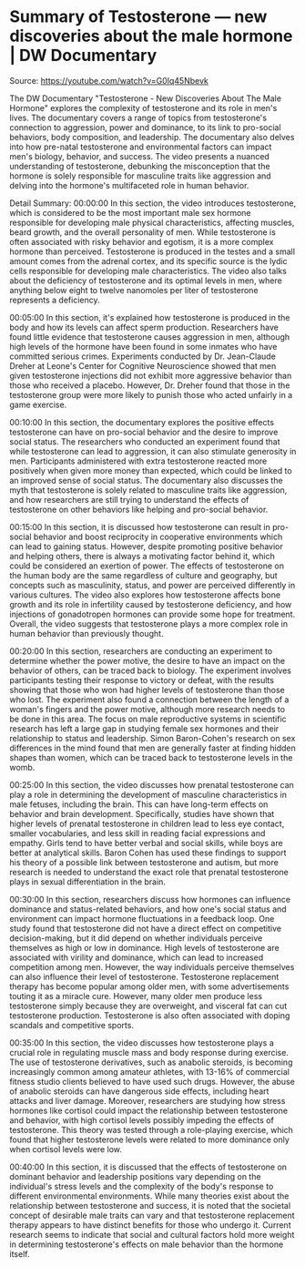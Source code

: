 # Summary of Testosterone — new discoveries about the male hormone | DW Documentary

Source: https://youtube.com/watch?v=G0Iq45Nbevk

The DW Documentary "Testosterone - New Discoveries About The Male Hormone" explores the complexity of testosterone and its role in men's lives. The documentary covers a range of topics from testosterone's connection to aggression, power and dominance, to its link to pro-social behaviors, body composition, and leadership. The documentary also delves into how pre-natal testosterone and environmental factors can impact men's biology, behavior, and success. The video presents a nuanced understanding of testosterone, debunking the misconception that the hormone is solely responsible for masculine traits like aggression and delving into the hormone's multifaceted role in human behavior.

Detail Summary: 
00:00:00
In this section, the video introduces testosterone, which is considered to be the most important male sex hormone responsible for developing male physical characteristics, affecting muscles, beard growth, and the overall personality of men. While testosterone is often associated with risky behavior and egotism, it is a more complex hormone than perceived. Testosterone is produced in the testes and a small amount comes from the adrenal cortex, and its specific source is the lydic cells responsible for developing male characteristics. The video also talks about the deficiency of testosterone and its optimal levels in men, where anything below eight to twelve nanomoles per liter of testosterone represents a deficiency.

00:05:00
In this section, it's explained how testosterone is produced in the body and how its levels can affect sperm production. Researchers have found little evidence that testosterone causes aggression in men, although high levels of the hormone have been found in some inmates who have committed serious crimes. Experiments conducted by Dr. Jean-Claude Dreher at Leone's Center for Cognitive Neuroscience showed that men given testosterone injections did not exhibit more aggressive behavior than those who received a placebo. However, Dr. Dreher found that those in the testosterone group were more likely to punish those who acted unfairly in a game exercise.

00:10:00
In this section, the documentary explores the positive effects testosterone can have on pro-social behavior and the desire to improve social status. The researchers who conducted an experiment found that while testosterone can lead to aggression, it can also stimulate generosity in men. Participants administered with extra testosterone reacted more positively when given more money than expected, which could be linked to an improved sense of social status. The documentary also discusses the myth that testosterone is solely related to masculine traits like aggression, and how researchers are still trying to understand the effects of testosterone on other behaviors like helping and pro-social behavior.

00:15:00
In this section, it is discussed how testosterone can result in pro-social behavior and boost reciprocity in cooperative environments which can lead to gaining status. However, despite promoting positive behavior and helping others, there is always a motivating factor behind it, which could be considered an exertion of power. The effects of testosterone on the human body are the same regardless of culture and geography, but concepts such as masculinity, status, and power are perceived differently in various cultures. The video also explores how testosterone affects bone growth and its role in infertility caused by testosterone deficiency, and how injections of gonadotropen hormones can provide some hope for treatment. Overall, the video suggests that testosterone plays a more complex role in human behavior than previously thought.

00:20:00
In this section, researchers are conducting an experiment to determine whether the power motive, the desire to have an impact on the behavior of others, can be traced back to biology. The experiment involves participants testing their response to victory or defeat, with the results showing that those who won had higher levels of testosterone than those who lost. The experiment also found a connection between the length of a woman's fingers and the power motive, although more research needs to be done in this area. The focus on male reproductive systems in scientific research has left a large gap in studying female sex hormones and their relationship to status and leadership. Simon Baron-Cohen's research on sex differences in the mind found that men are generally faster at finding hidden shapes than women, which can be traced back to testosterone levels in the womb.

00:25:00
In this section, the video discusses how prenatal testosterone can play a role in determining the development of masculine characteristics in male fetuses, including the brain. This can have long-term effects on behavior and brain development. Specifically, studies have shown that higher levels of prenatal testosterone in children lead to less eye contact, smaller vocabularies, and less skill in reading facial expressions and empathy. Girls tend to have better verbal and social skills, while boys are better at analytical skills. Baron Cohen has used these findings to support his theory of a possible link between testosterone and autism, but more research is needed to understand the exact role that prenatal testosterone plays in sexual differentiation in the brain.

00:30:00
In this section, researchers discuss how hormones can influence dominance and status-related behaviors, and how one's social status and environment can impact hormone fluctuations in a feedback loop. One study found that testosterone did not have a direct effect on competitive decision-making, but it did depend on whether individuals perceive themselves as high or low in dominance. High levels of testosterone are associated with virility and dominance, which can lead to increased competition among men. However, the way individuals perceive themselves can also influence their level of testosterone. Testosterone replacement therapy has become popular among older men, with some advertisements touting it as a miracle cure. However, many older men produce less testosterone simply because they are overweight, and visceral fat can cut testosterone production. Testosterone is also often associated with doping scandals and competitive sports.

00:35:00
In this section, the video discusses how testosterone plays a crucial role in regulating muscle mass and body response during exercise. The use of testosterone derivatives, such as anabolic steroids, is becoming increasingly common among amateur athletes, with 13-16% of commercial fitness studio clients believed to have used such drugs. However, the abuse of anabolic steroids can have dangerous side effects, including heart attacks and liver damage. Moreover, researchers are studying how stress hormones like cortisol could impact the relationship between testosterone and behavior, with high cortisol levels possibly impeding the effects of testosterone. This theory was tested through a role-playing exercise, which found that higher testosterone levels were related to more dominance only when cortisol levels were low.

00:40:00
In this section, it is discussed that the effects of testosterone on dominant behavior and leadership positions vary depending on the individual's stress levels and the complexity of the body's response to different environmental environments. While many theories exist about the relationship between testosterone and success, it is noted that the societal concept of desirable male traits can vary and that testosterone replacement therapy appears to have distinct benefits for those who undergo it. Current research seems to indicate that social and cultural factors hold more weight in determining testosterone's effects on male behavior than the hormone itself.

